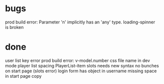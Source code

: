 # bugs

prod build error: Parameter 'n' implicitly has an 'any' type.
loading-spinner is broken

# done

user list key error
prod build error: v-model.number
css file name in dev mode
player list spacing
PlayerList-item
slots needs new syntax
no bunches on start page (slots error)
login form has object in username
missing space in start page copy
